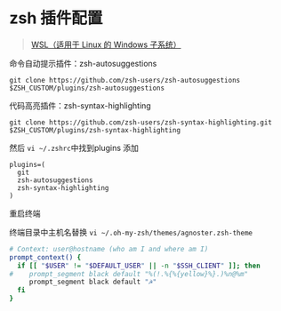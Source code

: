 
# zsh 插件配置
>  [WSL（适用于 Linux 的 Windows 子系统）](https://docs.microsoft.com/zh-cn/windows/wsl/about)

命令自动提示插件：zsh-autosuggestions
```
git clone https://github.com/zsh-users/zsh-autosuggestions $ZSH_CUSTOM/plugins/zsh-autosuggestions
```

代码高亮插件：zsh-syntax-highlighting
```
git clone https://github.com/zsh-users/zsh-syntax-highlighting.git $ZSH_CUSTOM/plugins/zsh-syntax-highlighting
```

然后 `vi ~/.zshrc`中找到plugins 添加
```
plugins=(
  git
  zsh-autosuggestions
  zsh-syntax-highlighting
)
```
重启终端

终端目录中主机名替换
`vi ~/.oh-my-zsh/themes/agnoster.zsh-theme`
```bash
# Context: user@hostname (who am I and where am I)
prompt_context() {
  if [[ "$USER" != "$DEFAULT_USER" || -n "$SSH_CLIENT" ]]; then
#    prompt_segment black default "%(!.%{%{yellow}%}.)%n@%m"
     prompt_segment black default "☭"
  fi
}
```
